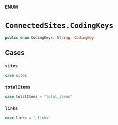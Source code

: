 **ENUM**

# `ConnectedSites.CodingKeys`

```swift
public enum CodingKeys: String, CodingKey
```

## Cases
### `sites`

```swift
case sites
```

### `totalItems`

```swift
case totalItems = "total_items"
```

### `links`

```swift
case links = "_links"
```
